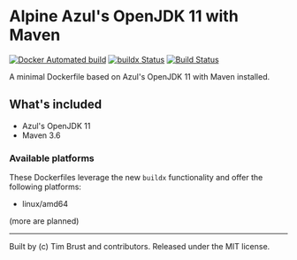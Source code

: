 # Alpine Azul's OpenJDK 11 with Maven

[![Docker Automated build](https://img.shields.io/docker/automated/timbru31/alpine-java-maven.svg)](https://hub.docker.com/r/timbru31/alpine-java-maven/)
[![buildx Status](https://github.com/timbru31/docker-alpine-java-maven/workflows/buildx/badge.svg)](https://github.com/timbru31/docker-alpine-java-maven/actions?query=workflow%3Abuildx)
[![Build Status](https://travis-ci.org/timbru31/docker-alpine-java-maven.svg?branch=master)](https://travis-ci.org/timbru31/docker-alpine-java-maven)

A minimal Dockerfile based on Azul's OpenJDK 11 with Maven installed.

## What's included

- Azul's OpenJDK 11
- Maven 3.6

### Available platforms

These Dockerfiles leverage the new `buildx` functionality and offer the following platforms:

- linux/amd64

(more are planned)

---

Built by (c) Tim Brust and contributors. Released under the MIT license.
